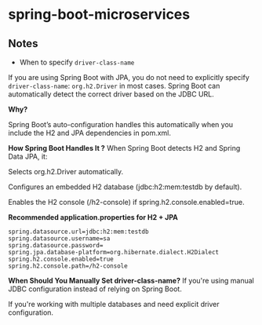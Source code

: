 # spring-boot-microservices

## Notes
- When to specify `driver-class-name`

If you are using Spring Boot with JPA, you do not need to explicitly specify `driver-class-name`: `org.h2.Driver` in most cases. Spring Boot can automatically detect the correct driver based on the JDBC URL.

**Why?**

Spring Boot’s auto-configuration handles this automatically when you include the H2 and JPA dependencies in pom.xml.


**How Spring Boot Handles It ?**
When Spring Boot detects H2 and Spring Data JPA, it:

Selects org.h2.Driver automatically.

Configures an embedded H2 database (jdbc:h2:mem:testdb by default).

Enables the H2 console (/h2-console) if spring.h2.console.enabled=true.

**Recommended application.properties for H2 + JPA**
```
spring.datasource.url=jdbc:h2:mem:testdb
spring.datasource.username=sa
spring.datasource.password=
spring.jpa.database-platform=org.hibernate.dialect.H2Dialect
spring.h2.console.enabled=true
spring.h2.console.path=/h2-console

```

**When Should You Manually Set driver-class-name?**
If you're using manual JDBC configuration instead of relying on Spring Boot.

If you're working with multiple databases and need explicit driver configuration.
